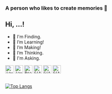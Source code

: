 ### A person who likes to create memories 👋

<!--
**phuc-create/phuc-create** is a ✨ _special_ ✨ repository because its `README.md` (this file) appears on your GitHub profile.-->
## Hi, ...!
- 🔭 I'm Finding.
- 🌱 I’m Learning!
- 👯 I’m Making!
- 🤔 I’m Thinking.
- 💬 I'm Asking.

[<code><img alt="javascript" width="26px" src="https://img.icons8.com/color/240/000000/javascript.png" /></code>](https://developer.mozilla.org/en-US/docs/Web/JavaScript)
[<code><img alt="javascript" width="26px" src="https://img.icons8.com/color/240/000000/typescript.png" /></code>](https://developer.mozilla.org/en-US/docs/Web/TypeScript)
[<code><img alt="React.js" width="26px" src="https://img.icons8.com/officel/50/000000/react.png"></code>](https://reactjs.org/)
[<code><img alt="Git" width="26px" src="https://img.icons8.com/color/240/000000/golang.png"></code>](https://go.dev/)
[<code><img alt="Git" width="26px" src="https://img.icons8.com/color/240/000000/docker.png"></code>](https://docker.com/)
[<code><img alt="Git" width="26px" src="https://img.icons8.com/color/240/000000/data-configuration.png"></code>](https://mysql.com/)
##

[![Top Langs](https://github-readme-stats.vercel.app/api/top-langs/?username=phuc-create&layout=compact&theme=radical&langs_count=9&hide=css,scss,php,html,hack)](https://github.com/phuc-create/github-readme-stats)

